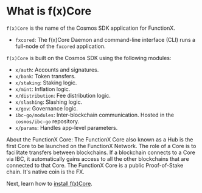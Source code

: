 # What is f(x)Core

`f(x)Core` is the name of the Cosmos SDK application for FunctionX.

* `fxcored`: The f(x)Core Daemon and command-line interface (CLI) runs a full-node of the `fxcored` application.

`f(x)Core` is built on the Cosmos SDK using the following modules:

* `x/auth`: Accounts and signatures.
* `x/bank`: Token transfers.
* `x/staking`: Staking logic.
* `x/mint`: Inflation logic.
* `x/distribution`: Fee distribution logic.
* `x/slashing`: Slashing logic.
* `x/gov`: Governance logic.
* `ibc-go/modules`: Inter-blockchain communication. Hosted in the `cosmos/ibc-go` repository.
* `x/params`: Handles app-level parameters.

About the FunctionX Core: The FunctionX Core also known as a Hub is the first Core to be launched on the FunctionX Network. The role of a Core is to facilitate transfers between blockchains. If a blockchain connects to a Core via IBC, it automatically gains access to all the other blockchains that are connected to that Core. The FunctionX Core is a public Proof-of-Stake chain. It's native coin is the FX.

Next, learn how to [install f(x)Core](broken-reference).
